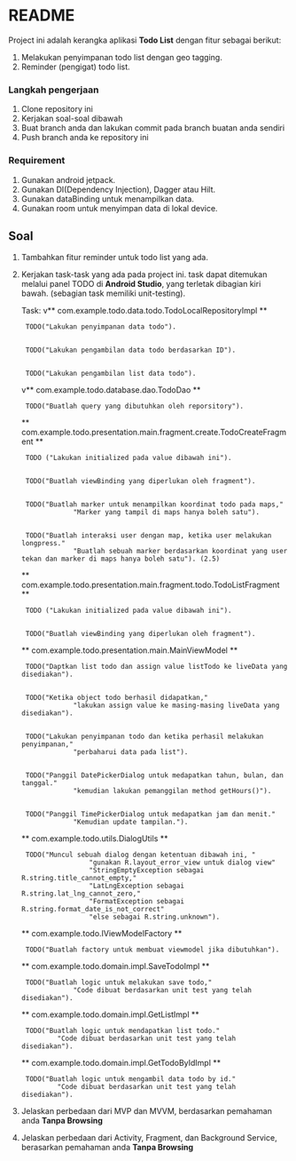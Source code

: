 # README #

Project ini adalah kerangka aplikasi **Todo List** dengan fitur sebagai berikut:


1. Melakukan penyimpanan todo list dengan geo tagging.
2. Reminder (pengigat) todo list.

### Langkah pengerjaan ###
1. Clone repository ini
2. Kerjakan soal-soal dibawah
3. Buat branch anda dan lakukan commit pada branch buatan anda sendiri
4. Push branch anda ke repository ini

### Requirement ###
1. Gunakan android jetpack.
2. Gunakan DI(Dependency Injection), Dagger atau Hilt.
3. Gunakan dataBinding untuk menampilkan data.
4. Gunakan room untuk menyimpan data di lokal device.

## Soal ##
1. Tambahkan fitur reminder untuk todo list yang ada.
2. Kerjakan task-task yang ada pada project ini. task dapat ditemukan melalui panel TODO di **Android Studio**,
    yang terletak dibagian kiri bawah. (sebagian task memiliki unit-testing).

    Task:
    v** com.example.todo.data.todo.TodoLocalRepositoryImpl **


        TODO("Lakukan penyimpanan data todo").


        TODO("Lakukan pengambilan data todo berdasarkan ID").


        TODO("Lakukan pengambilan list data todo").


    v** com.example.todo.database.dao.TodoDao **


        TODO("Buatlah query yang dibutuhkan oleh reporsitory").


    ** com.example.todo.presentation.main.fragment.create.TodoCreateFragment **


        TODO ("Lakukan initialized pada value dibawah ini").


        TODO("Buatlah viewBinding yang diperlukan oleh fragment").


        TODO("Buatlah marker untuk menampilkan koordinat todo pada maps,"
                    "Marker yang tampil di maps hanya boleh satu").


        TODO("Buatlah interaksi user dengan map, ketika user melakukan longpress."
                    "Buatlah sebuah marker berdasarkan koordinat yang user tekan dan marker di maps hanya boleh satu"). (2.5)


    ** com.example.todo.presentation.main.fragment.todo.TodoListFragment **


        TODO ("Lakukan initialized pada value dibawah ini").


        TODO("Buatlah viewBinding yang diperlukan oleh fragment").


    ** com.example.todo.presentation.main.MainViewModel **


        TODO("Daptkan list todo dan assign value listTodo ke liveData yang disediakan").


        TODO("Ketika object todo berhasil didapatkan,"
                    "lakukan assign value ke masing-masing liveData yang disediakan").


        TODO("Lakukan penyimpanan todo dan ketika perhasil melakukan penyimpanan,"
                    "perbaharui data pada list").


        TODO("Panggil DatePickerDialog untuk medapatkan tahun, bulan, dan tanggal."
                    "kemudian lakukan pemanggilan method getHours()").


        TODO("Panggil TimePickerDialog untuk medapatkan jam dan menit."
                    "Kemudian update tampilan.").


    ** com.example.todo.utils.DialogUtils **


        TODO("Muncul sebuah dialog dengan ketentuan dibawah ini, "
                        "gunakan R.layout_error_view untuk dialog view"
                        "StringEmptyException sebagai R.string.title_cannot_empty,"
                        "LatLngException sebagai R.string.lat_lng_cannot_zero,"
                        "FormatException sebagai R.string.format_date_is_not_correct"
                        "else sebagai R.string.unknown").


    ** com.example.todo.IViewModelFactory **


        TODO("Buatlah factory untuk membuat viewmodel jika dibutuhkan").


    ** com.example.todo.domain.impl.SaveTodoImpl **


        TODO("Buatlah logic untuk melakukan save todo,"
                    "Code dibuat berdasarkan unit test yang telah disediakan").


    ** com.example.todo.domain.impl.GetListImpl **


        TODO("Buatlah logic untuk mendapatkan list todo."
                "Code dibuat berdasarkan unit test yang telah disediakan").


    ** com.example.todo.domain.impl.GetTodoByIdImpl **
  
    
        TODO("Buatlah logic untuk mengambil data todo by id."
                "Code dibuat berdasarkan unit test yang telah disediakan").


3. Jelaskan perbedaan dari MVP dan MVVM, berdasarkan pemahaman anda **Tanpa Browsing**
4. Jelaskan perbedaan dari Activity, Fragment, dan Background Service, berasarkan pemahaman anda **Tanpa Browsing**
    
    

